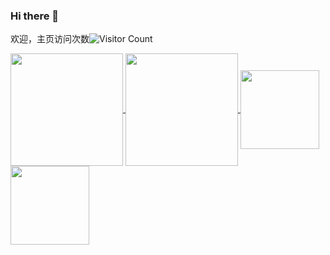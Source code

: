### Hi there 👋
<!--主页访问统计次数-->
欢迎，主页访问次数![Visitor Count](https://profile-counter.glitch.me/qishisuren/count.svg)
<!--
[![Anurag's github stats](https://github-readme-stats.vercel.app/api?username=qishisuren&show_icons=true&theme=dark)](https://github.com/anuraghazra/github-readme-stats)

[![Top Langs](https://github-readme-stats.vercel.app/api/top-langs/?username=anuraghazra&layout=compact)](https://github.com/anuraghazra/github-readme-stats)

[![Readme Card](https://github-readme-stats.vercel.app/api/pin/?username=qishisuren&repo=MyHexo&theme=dark&show_owner=true)](https://github.com/anuraghazra/github-readme-stats)
-->

<!--下边两个并列-->
<!--个人stats卡片-->
<a href="https://github.com/qishisuren">
  <img align="center" src="https://github-readme-stats.vercel.app/api?username=qishisuren&show_icons=true&theme=dark" height="180"/>
</a>
<!--常用语言卡片-->
<a href="https://github.com/qishisuren">
  <img align="center" src="https://github-readme-stats.vercel.app/api/top-langs/?username=anuraghazra&layout=compact&theme=dark" height="180" />
</a>


<!--下边两个并列-->
<!--第一个仓库卡片-->
<a href="https://qishisuren.github.io/MyHexo/">
  <img align="center" src="https://github-readme-stats.vercel.app/api/pin/?username=qishisuren&repo=MyHexo&theme=dark&show_owner=true" height="126"/>
</a>
<!--第二个仓库卡片-->
<a href="https://qishisuren.github.io/MyHexo/">
  <img align="center" src="https://github-readme-stats.vercel.app/api/pin/?username=qishisuren&repo=MyHexo&theme=dark&show_owner=true" height="126"/>
</a>

<!--
**qishisuren/qishisuren** is a ✨ _special_ ✨ repository because its `README.md` (this file) appears on your GitHub profile.

Here are some ideas to get you started:

- 🔭 I’m currently working on ...
- 🌱 I’m currently learning ...
- 👯 I’m looking to collaborate on ...
- 🤔 I’m looking for help with ...
- 💬 Ask me about ...
- 📫 How to reach me: ...
- 😄 Pronouns: ...
- ⚡ Fun fact: ...
-->

<!--这个注释方法无效
<div style="display:none">这是一段注释</div>
-->
<!--
这是注释
下边这几个方法都是注释
-->

[](http://example.com/ "标题")

[][id1]

[id1]: http://example.com/ (标题)
[id2]: http://example.com/ "标题"

[comment]: <> (一段注释)
[comment]: # (一段注释)
[//]: // (一段注释)
[//]: 一段注释

[^_^]: 开心注释

[>_<]:
  抓狂注释

[>_>]: #
  (
    斜眼分段注释
    斜眼分段注释
    被视为Title，所以要用括号或引号框起来
  )

